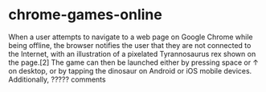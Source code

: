 # chrome-games-online
 
When a user attempts to navigate to a web page on Google Chrome while being offline, the browser notifies the user that they are not connected to the Internet, with an illustration of a pixelated Tyrannosaurus rex shown on the page.[2] The game can then be launched either by pressing space or ↑ on desktop, or by tapping the dinosaur on Android or iOS mobile devices. Additionally, ?????
comments 
